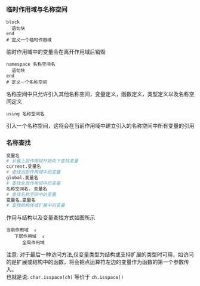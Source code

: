 ### 临时作用域与名称空间

```
block
  语句块
end
# 定义一个临时作用域
```

临时作用域中的变量会在离开作用域后销毁

```
namespace 名称空间名
  语句块
end
# 定义一个名称空间
```

名称空间中只允许引入其他名称空间，变量定义，函数定义，类型定义以及名称空间定义

```
using 名称空间名
```

引入一个名称空间，这将会在当前作用域中建立引入的名称空间中所有变量的引用

### 名称查找

```ruby
变量名
# 从最上层作用域开始向下查找变量
current.变量名
# 查找当前作用域中的变量
global.变量名
# 查找全局作用域中的变量
名称空间名. 变量名
# 查找名称空间中的变量
变量名.变量名
# 查找结构体或扩展中的变量
```

作用与结构以及变量查找方式如图所示

```
当前作用域  ↓
   下层作用域  ↓
      全局作用域
```

注意: 对于最后一种访问方法,仅变量类型为结构或支持扩展的类型时可用，如访问的是扩展或结构中的函数，将会把点运算符左边的变量作为函数的第一个参数传入。  
也就是说: `char.isspace(ch)` 等价于 `ch.isspace()`